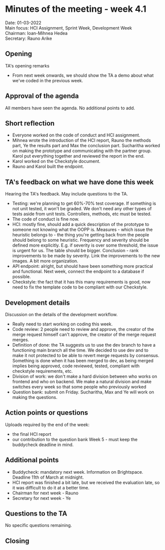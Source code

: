 # Minutes of the meeting - week 4.1

Date:           01-03-2022\
Main focus:     HCI Assignment, Sprint Week, Development Week\
Chairman:       Ioan-Mihnea Hedea\
Secretary:      Rauno Arike

## Opening
TA's opening remarks
- From next week onwards, we should show the TA a demo about what we've coded in the previous week.

## Approval of the agenda
All members have seen the agenda. No additional points to add.

## Short reflection
- Everyone worked on the code of conduct and HCI assignment.
- Mihnea wrote the introduction of the HCI report, Rauno the methods part, Ye the results part and Max the conclusion part. Sucharitha worked on making the prototype and communicating with the partner group. Karol put everything together and reviewed the report in the end.
- Karol worked on the Checkstyle document.
- Rauno and Karol built the endpoint.

## TA's feedback on what we have done this week
Hearing the TA's feedback. May include questions to the TA.
- Testing: we're planning to get 60%-70% test coverage. If something is not unit tested, it won't be graded. We don't need any other types of tests aside from unit tests. Controllers, methods, etc must be tested.
- The code of conduct is fine now.
- HCI: mostly fine, should add a quick description of the prototype to someone not knowing what the OOPP is. Measures - which issue the heuristic belongs to - the thing you're getting back from the people should belong to some heuristic. Frequency and severity should be defined more explicitly. E.g. if severity is over some threshold, the issue is urgent for us. The table should be bigger. Conclusion - rank improvements to be made by severity. Link the improvements to the new images. A bit more organization.
- API endpoint: alright, but should have been something more practical and functional. Next week, connect the endpoint to a database if possible.
- Checkstyle: the fact that it has this many requirements is good, now need to fix the template code to be compliant with our Checkstyle.

## Development details
Discussion on the details of the development workflow.
- Really need to start working on coding this week.
- Code review: 2 people need to review and approve, the creator of the merge request himself can't approve, the creator of the merge request merges.
- Definition of done: the TA suggests us to use the dev branch to have a functioning main branch all the time. We decided to use dev and to make it not protected to be able to revert merge requests by consensus. Something is done when it has been merged to dev, as being merged implies being approved, code reviewed, tested, compliant with checkstyle requirements, etc.
- Division of work: we don't make a hard division between who works on frontend and who on backend. We make a natural division and make switches every week so that some people who previously worked
- Question bank: submit on Friday. Sucharitha, Max and Ye will work on making the questions.

## Action points or questions
Uploads required by the end of the week:
- the final HCI report
- our contribution to the question bank
Week 5 - must keep the buddycheck deadline in mind.

## Additional points
- Buddycheck: mandatory next week. Information on Brightspace. Deadline 11th of March at midnight.
- HCI report was finished a bit late, but we received the evaluation late, so it was difficult to do it at a better time.
- Chairman for next week - Rauno
- Secretary for next week - Ye

## Questions to the TA
No specific questions remaining.

## Closing
